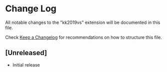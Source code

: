 # Change Log

All notable changes to the "kk2019vs" extension will be documented in this file.

Check [Keep a Changelog](http://keepachangelog.com/) for recommendations on how to structure this file.

## [Unreleased]

- Initial release